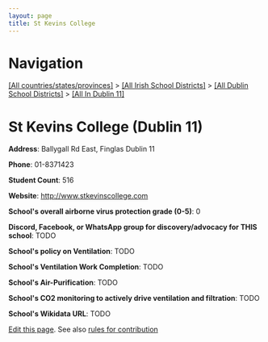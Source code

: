 ```yaml
---
layout: page
title: St Kevins College
---
```

# Navigation

[[All countries/states/provinces]](../../../..) > [[All Irish School Districts]](../../..) > [[All Dublin School Districts]](../..) > [[All In Dublin 11]](..)

# St Kevins College (Dublin 11)

**Address**: Ballygall Rd East, Finglas Dublin 11

**Phone**: 01-8371423

**Student Count**: 516

**Website**: <http://www.stkevinscollege.com>

**School's overall airborne virus protection grade (0-5)**: 0

**Discord, Facebook, or WhatsApp group for discovery/advocacy for THIS school**: TODO

**School's policy on Ventilation**: TODO

**School's Ventilation Work Completion**: TODO

**School's Air-Purification**: TODO

**School's CO2 monitoring to actively drive ventilation and filtration**: TODO

**School's Wikidata URL**: TODO


[Edit this page](https://github.com/ventilate-schools/Ireland/edit/main/./Dublin_11/St_Kevins_College.md). See also [rules for contribution](../../../contribution-rules/)